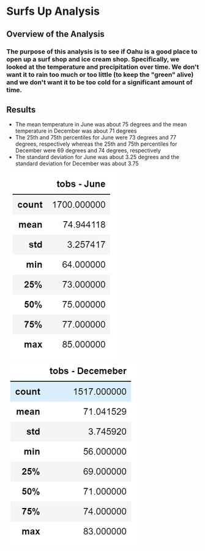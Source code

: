 # Surfs Up Analysis

## Overview of the Analysis

### The purpose of this analysis is to see if Oahu is a good place to open up a surf shop and ice cream shop. Specifically, we looked at the temperature and precipitation over time. We don't want it to rain too much or too little (to keep the "green" alive) and we don't want it to be too cold for a significant amount of time.

## Results

* The mean temperature in June was about 75 degrees and the mean temperature in December was about 71 degrees
* The 25th and 75th percentiles for June were 73 degrees and 77 degrees, respectively whereas the  25th and 75th percentiles for December were 69 degrees and 74 degrees, respectively
* The standard deviation for June was about 3.25 degrees and the standard deviation for December was about 3.75

![alt text](https://github.com/mansal2487/surfs_up/blob/main/june_temperatures.PNG) ![alt text](https://github.com/mansal2487/surfs_up/blob/main/december_temperatures.PNG)
